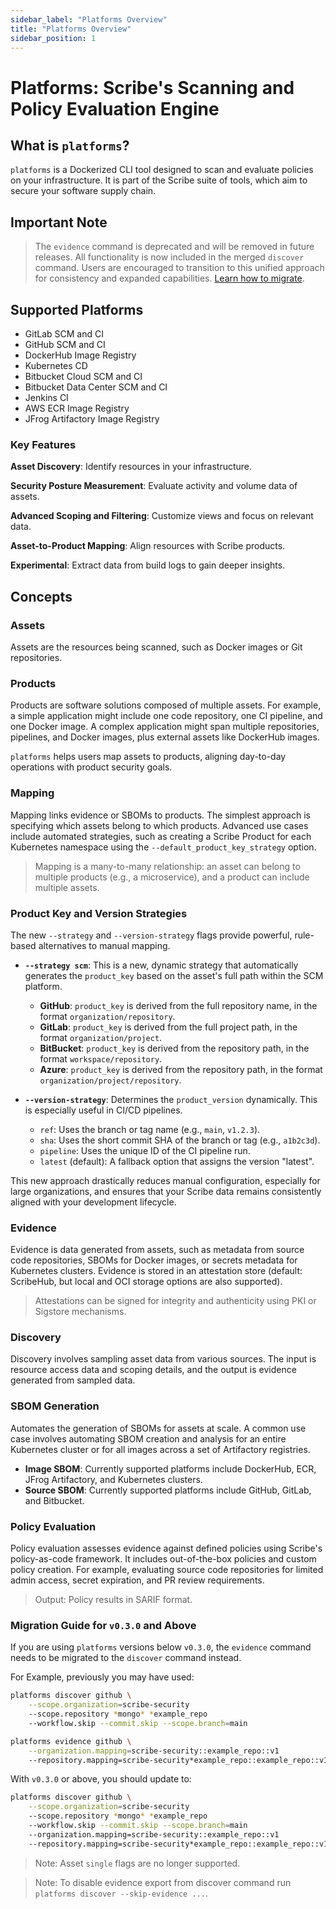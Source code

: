 ```yaml
---
sidebar_label: "Platforms Overview"
title: "Platforms Overview"
sidebar_position: 1
---
```


# Platforms: Scribe's Scanning and Policy Evaluation Engine

## What is `platforms`?
`platforms` is a Dockerized CLI tool designed to scan and evaluate policies on your infrastructure. It is part of the Scribe suite of tools, which aim to secure your software supply chain.

## Important Note
> The `evidence` command is deprecated and will be removed in future releases. All functionality is now included in the merged `discover` command. Users are encouraged to transition to this unified approach for consistency and expanded capabilities. [Learn how to migrate](#migration-guide-for-v0.3.0-and-above).

## Supported Platforms
- GitLab SCM and CI
- GitHub SCM and CI
- DockerHub Image Registry
- Kubernetes CD
- Bitbucket Cloud SCM and CI
- Bitbucket Data Center SCM and CI
- Jenkins CI
- AWS ECR Image Registry
- JFrog Artifactory Image Registry

### Key Features
**Asset Discovery**: Identify resources in your infrastructure.

**Security Posture Measurement**: Evaluate activity and volume data of assets.

**Advanced Scoping and Filtering**: Customize views and focus on relevant data.

**Asset-to-Product Mapping**: Align resources with Scribe products.

**Experimental**: Extract data from build logs to gain deeper insights.

## Concepts

### Assets
Assets are the resources being scanned, such as Docker images or Git repositories.

### Products
Products are software solutions composed of multiple assets. For example, a simple application might include one code repository, one CI pipeline, and one Docker image. A complex application might span multiple repositories, pipelines, and Docker images, plus external assets like DockerHub images.

`platforms` helps users map assets to products, aligning day-to-day operations with product security goals.

### Mapping
Mapping links evidence or SBOMs to products. The simplest approach is specifying which assets belong to which products. Advanced use cases include automated strategies, such as creating a Scribe Product for each Kubernetes namespace using the `--default_product_key_strategy` option.

> Mapping is a many-to-many relationship: an asset can belong to multiple products (e.g., a microservice), and a product can include multiple assets.



### Product Key and Version Strategies

The new `--strategy` and `--version-strategy` flags provide powerful, rule-based alternatives to manual mapping.

* **`--strategy scm`**: This is a new, dynamic strategy that automatically generates the `product_key` based on the asset's full path within the SCM platform.
    * **GitHub**: `product_key` is derived from the full repository name, in the format `organization/repository`.
    * **GitLab**: `product_key` is derived from the full project path, in the format `organization/project`.
    * **BitBucket**: `product_key` is derived from the repository path, in the format `workspace/repository`.
    * **Azure**: `product_key` is derived from the repository path, in the format `organization/project/repository`.

* **`--version-strategy`**: Determines the `product_version` dynamically. This is especially useful in CI/CD pipelines.
    * `ref`: Uses the branch or tag name (e.g., `main`, `v1.2.3`).
    * `sha`: Uses the short commit SHA of the branch or tag (e.g., `a1b2c3d`).
    * `pipeline`: Uses the unique ID of the CI pipeline run.
    * `latest` (default): A fallback option that assigns the version "latest".

This new approach drastically reduces manual configuration, especially for large organizations, and ensures that your Scribe data remains consistently aligned with your development lifecycle.

### Evidence
Evidence is data generated from assets, such as metadata from source code repositories, SBOMs for Docker images, or secrets metadata for Kubernetes clusters. Evidence is stored in an attestation store (default: ScribeHub, but local and OCI storage options are also supported).

> Attestations can be signed for integrity and authenticity using PKI or Sigstore mechanisms.

### Discovery
Discovery involves sampling asset data from various sources. The input is resource access data and scoping details, and the output is evidence generated from sampled data.

### SBOM Generation
Automates the generation of SBOMs for assets at scale. A common use case involves automating SBOM creation and analysis for an entire Kubernetes cluster or for all images across a set of Artifactory registries.

* **Image SBOM**: Currently supported platforms include DockerHub, ECR, JFrog Artifactory, and Kubernetes clusters.  
* **Source SBOM**: Currently supported platforms include GitHub, GitLab, and Bitbucket.

### Policy Evaluation
Policy evaluation assesses evidence against defined policies using Scribe's policy-as-code framework. It includes out-of-the-box policies and custom policy creation. For example, evaluating source code repositories for limited admin access, secret expiration, and PR review requirements.

> Output: Policy results in SARIF format.

### Migration Guide for `v0.3.0` and Above
If you are using `platforms` versions below `v0.3.0`, the `evidence` command needs to be migrated to the `discover` command instead.

For Example, previously you may have used:

```bash
platforms discover github \
    --scope.organization=scribe-security
    --scope.repository *mongo* *example_repo
    --workflow.skip --commit.skip --scope.branch=main

platforms evidence github \
    --organization.mapping=scribe-security::example_repo::v1
    --repository.mapping=scribe-security*example_repo::example_repo::v1
```

With `v0.3.0` or above, you should update to:

```bash
platforms discover github \
    --scope.organization=scribe-security
    --scope.repository *mongo* *example_repo
    --workflow.skip --commit.skip --scope.branch=main
    --organization.mapping=scribe-security::example_repo::v1
    --repository.mapping=scribe-security*example_repo::example_repo::v1
```

> Note: Asset `single` flags are no longer supported.

> Note: To disable evidence export from discover command run `platforms discover --skip-evidence ...`.